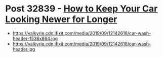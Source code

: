 # Post 32839 - [How to Keep Your Car Looking Newer for Longer](https://www.ifixit.com/News/32839/how-to-keep-your-car-looking-newer-for-longer)

- https://valkyrie.cdn.ifixit.com/media/2019/09/12142618/car-wash-header-1536x864.jpg
- https://valkyrie.cdn.ifixit.com/media/2019/09/12142618/car-wash-header.jpg
